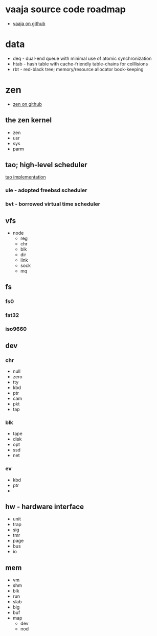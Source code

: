 # vaaja source code roadmap
- [vaaja on github](https://github.com/vendu/vaaja/)

# data
- deq           - dual-end queue with minimal use of atomic synchronization
- htab          - hash table with cache-friendly table-chains for colllisions
- rbt           - red-black tree; memory/resource allocator book-keeping

# zen
- [zen on github](https://github.com/vendu/vaaja/blob/master/sys/zen)

## the zen kernel
- zen
- usr
- sys
- parm

## tao; high-level scheduler
[tao implementation](https://github.com/vendu/vaaja/blob/master/sys/zen/tao/)

### ule         - adopted freebsd scheduler

### bvt         - borrowed virtual time scheduler

## vfs
- node
  - reg
  - chr
  - blk
  - dir
  - link
  - sock
  - mq

## fs

### fs0

### fat32

### iso9660

## dev

### chr
- null
- zero
- tty
- kbd
- ptr
- cam
- pkt
- tap

### blk
- tape
- disk
- opt
- ssd
- net

### ev
- kbd
- ptr
- 

## hw - hardware interface
- unit
- trap
- sig
- tmr
- page
- bus
- io

## mem
- vm
- shm
- blk
- run
- slab
- big
- buf
- map
  - dev
  - nod